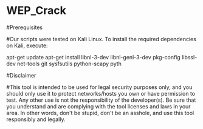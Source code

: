 # WEP_Crack

#Prerequisites

#Our scripts were tested on Kali Linux. To install the required dependencies on Kali, execute:

apt-get update
apt-get install libnl-3-dev libnl-genl-3-dev pkg-config libssl-dev net-tools git sysfsutils python-scapy pyth

#Disclaimer

#This tool is intended to be used for legal security purposes only, and you should only use it to protect networks/hosts you own or have permission to test. Any other use is not the responsibility of the developer(s). Be sure that you understand and are complying with the tool licenses and laws in your area. In other words, don't be stupid, don't be an asshole, and use this tool responsibly and legally.
